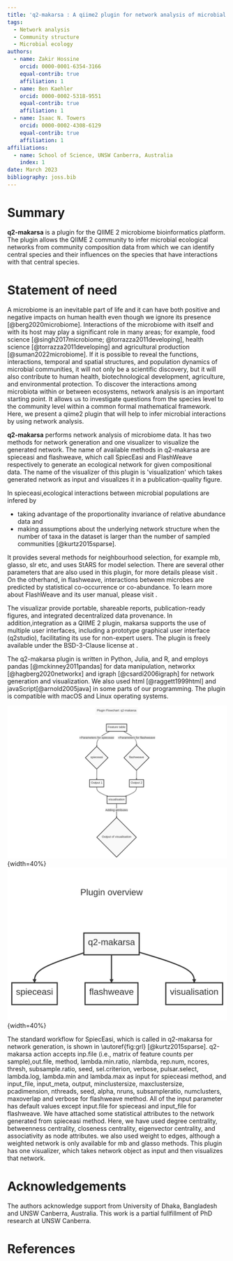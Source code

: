 ```yaml
---
title: 'q2-makarsa : A qiime2 plugin for network analysis of microbial data'
tags:
  - Network analysis
  - Community structure
  - Microbial ecology
authors:
  - name: Zakir Hossine
    orcid: 0000-0001-6354-3166
    equal-contrib: true
    affiliation: 1
  - name: Ben Kaehler
    orcid: 0000-0002-5318-9551 
    equal-contrib: true 
    affiliation: 1
  - name: Isaac N. Towers
    orcid: 0000-0002-4308-6129
    equal-contrib: true
    affiliation: 1
affiliations:
  - name: School of Science, UNSW Canberra, Australia
    index: 1
date: March 2023
bibliography: joss.bib
---
```


# Summary

**q2-makarsa** is a plugin for the QIIME 2 microbiome bioinformatics platform. The plugin allows the QIIME 2 community to infer microbial ecological networks from community composition data from which we can identify central species and their influences on the species that have interactions with that central species. 

# Statement of need

A microbiome is an inevitable part of life and it can have both positive and negative impacts on human health even though we ignore its presence [@berg2020microbiome]. Interactions of the microbiome with itself and with its host may play a significant role in many areas; for example, food science [@singh2017microbiome; @torrazza2011developing], health science [@torrazza2011developing] and agricultural production [@suman2022microbiome]. If it is possible to reveal the functions, interactions, temporal and spatial structures, and population dynamics of microbial communities, it will not only be a scientific discovery, but it will also contribute to human health, biotechnological development, agriculture, and environmental protection. To discover the interactions among microbiota within or between ecosystems, network analysis is an important starting point. It allows us to investigate questions from the species level to the community level within a common formal mathematical framework. Here, we present a qiime2 plugin that will help to infer microbial interactions by using network analysis.

**q2-makarsa** performs network analysis of microbiome data. It has two methods for network generation and one visualizer to visualize the generated network.  The name of available methods in q2-makarsa are spieceasi and flashweave, which call SpiecEasi and FlashWeave respectively to generate an ecological network for given compositional data. The name of the visualizer of this plugin is 'visualization' which takes generated network as input and visualizes it in a publication-quality figure.


In spieceasi,ecological interactions between microbial populations are infered by 

- taking advantage of the proportionality invariance of relative abundance data and 
- making assumptions about the underlying network structure when the number of taxa in the dataset is larger than the number of sampled communities [@kurtz2015sparse].

It provides several methods for neighbourhood selection, for example mb, glasso, slr etc, and uses StARS for model selection. There are several other parameters that are also used in this plugin, for more details please visit [](https://github.com/zdk123/SpiecEasi). 
On the otherhand, in flashweave, interactions between microbes are predicted by statistical co-occurrence or co-abundance. To learn more about FlashWeave and its user manual, please visit [](https://github.com/meringlab/FlashWeave.jl).

The visualizar provide portable, shareable reports, publication-ready figures, and integrated decentralized data provenance. In addition,integration as a QIIME 2 plugin, makarsa supports the use of multiple user interfaces, including a prototype graphical user interface (q2studio), facilitating its use for non-expert users. The plugin is freely available under the BSD-3-Clause license at [](https://github.com/BenKaehler/makarsa).

The q2-makarsa plugin is written in Python, Julia, and R, and employs pandas [@mckinney2011pandas] for data manipulation, networkx [@hagberg2020networkx] and igraph [@csardi2006igraph] for network generation and visualization. We also used html [@raggett1999html] and javaScript[@arnold2005java] in some parts of our programming. The plugin is compatible with macOS and Linux operating systems.

![SpiecEasi pipeline.\label{fig:grl}](flowchart.png){width=40%}   ![SpiecEasi pipeline.\label{fig:grl}](overview.png){width=40%}

The standard workflow for SpiecEasi, which is called in q2-makarsa for network generation, is shown in \autoref{fig:grl} [@kurtz2015sparse]. q2-makarsa action accepts inp.file (i.e., matrix of feature counts per sample),out.file, method, lambda.min.ratio, nlambda, rep.num, ncores, thresh, subsample.ratio, seed, sel.criterion, verbose, pulsar.select, lambda.log, lambda.min and lambda.max as input for spieceasi method, and input_file,  input_meta, output, minclustersize, maxclustersize, pcadimension, nthreads, seed, alpha, nruns, subsampleratio, numclusters, maxoverlap and verbose for flashweave method. All of the input parameter has default values except input.file for spieceasi and input_file for flashweave. We have attached some statistical attributes to the network generated from spieceasi method. Here, we have used degree centrality, betweenness centrality, closeness centrality, eigenvector centrality, and associativity as node attributes. we also used weight to edges, although a weighted network is only available for mb and glasso methods. This plugin has one visualizer, which takes network object as input and then visualizes that network.

# Acknowledgements

The authors acknowledge support from University of Dhaka, Bangladesh and UNSW Canberra, Australia. This work is a partial fullfillment of PhD research at UNSW Canberra.
# References
